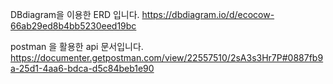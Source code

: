 DBdiagram을 이용한 ERD 입니다.
https://dbdiagram.io/d/ecocow-66ab29ed8b4bb5230eed19bc

postman 을 활용한 api 문서입니다. 
https://documenter.getpostman.com/view/22557510/2sA3s3Hr7P#0887fb9a-25d1-4aa6-bdca-d5c84beb1e90
